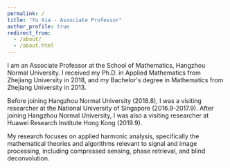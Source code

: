 ```yaml
---
permalink: /
title: "Yu Xia - Associate Professor"
author_profile: true
redirect_from: 
  - /about/
  - /about.html
---
```


I am an Associate Professor at the School of Mathematics, Hangzhou Normal University. I received my Ph.D. in Applied Mathematics from Zhejiang University in 2018, and my Bachelor's degree in Mathematics from Zhejiang University in 2013. 

Before joining Hangzhou Normal University (2018.8), I was a visiting researcher at the National University of Singapore (2016.9-2017.9). After joining Hangzhou Normal University, I was also a visiting researcher at Huawei Research Institute Hong Kong (2019.9).

My research focuses on applied harmonic analysis, specifically the mathematical theories and algorithms relevant to signal and image processing, including compressed sensing, phase retrieval, and blind deconvolution.

